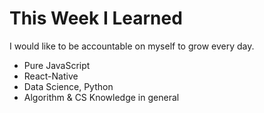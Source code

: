 # This Week I Learned
I would like to be accountable on myself to grow every day.
* Pure JavaScript
* React-Native
* Data Science, Python
* Algorithm & CS Knowledge in general

